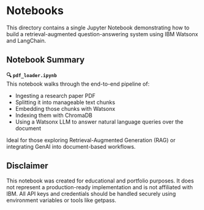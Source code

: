 # Notebooks

This directory contains a single Jupyter Notebook demonstrating how to build a retrieval-augmented question-answering system using IBM Watsonx and LangChain.

## Notebook Summary

**🔍 `pdf_loader.ipynb`**  
This notebook walks through the end-to-end pipeline of:
- Ingesting a research paper PDF
- Splitting it into manageable text chunks
- Embedding those chunks with Watsonx
- Indexing them with ChromaDB
- Using a Watsonx LLM to answer natural language queries over the document

Ideal for those exploring Retrieval-Augmented Generation (RAG) or integrating GenAI into document-based workflows.

## Disclaimer
This notebook was created for educational and portfolio purposes. It does not represent a production-ready implementation and is not affiliated with IBM. All API keys and credentials should be handled securely using environment variables or tools like getpass.

